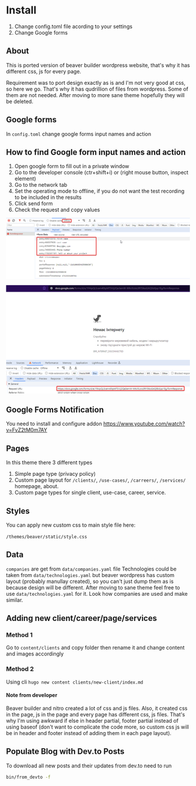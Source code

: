 # Install

1. Change config.toml file acording to your settings
2. Change Google forms

## About

This is ported version of beaver builder wordpress website, that's why it has different css, js for every page.

Requirement was to port design exactly as is and I'm not very good at css, so here we go. That's why it has qudrillion of files from wordpress. Some of them are not needed.
After moving to more sane theme hopefully they will be deleted.

## Google forms

In `config.toml` change google forms input names and action

## How to find Google form input names and action

1. Open google form to fill out in a private window
2. Go to the developer console (ctr+shift+i) or (right mouse button, inspect element)
3. Go to the network tab
4. Set the operating mode to offline, if you do not want the test recording to be included in the results
5. Click send form
6. Check the request and copy values

![](google_forms_get_names.png)

![](google_forms_get_url.png)

## Google Forms Notification

You need to install and configure addon
<https://www.youtube.com/watch?v=FvZ2tM0m7AY>

## Pages

In this theme there 3 different types

1. Simple page type (privacy policy)
2. Custom page layout for `/clients/`, `/use-cases/`, `/carreers/`, `/services/` homepage, about.
3. Custom page types for single client, use-case, career, service.

## Styles

You can apply new custom css to main style file here:

`/themes/beaver/static/style.css`

## Data

`companies` are get from `data/companies.yaml` file
Technologies could be taken from `data/technologies.yaml` but beaver wordpress has custom layout (probably manullay created), so you can't just dump them as is because design will be different. After moving to sane theme feel free to use `data/technologies.yaml` for it. Look how companies are used and make similar.

## Adding new client/career/page/services

### Method 1

Go to `content/clients` and copy folder then rename it and change content and images accordingly

### Method 2

Using cli `hugo new content clients/new-client/index.md`

#### Note from developer

Beaver builder and nitro created a lot of css and js files. Also, it created css in the page, js in the page and every page has different css, js files. That's why I'm using awkward if else in header partial, footer partial instead of using baseof (don't want to complicate the code more, so custom css js will be in header and footer instead of adding them in each page layout).


## Populate Blog with Dev.to Posts

To download all new posts and their updates from dev.to need to run

```bash
bin/from_devto -f
```